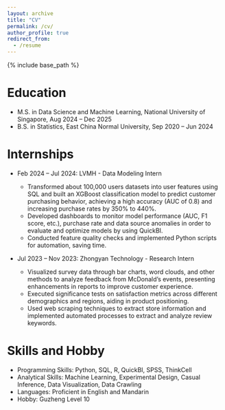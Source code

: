 ```yaml
---
layout: archive
title: "CV"
permalink: /cv/
author_profile: true
redirect_from:
  - /resume
---
```


{% include base_path %}

Education
======
* M.S. in Data Science and Machine Learning, National University of Singapore, Aug 2024 – Dec 2025
* B.S. in Statistics, East China Normal University, Sep 2020 – Jun 2024

Internships
======
* Feb 2024 – Jul 2024: LVMH - Data Modeling Intern
  * Transformed about 100,000 users datasets into user features using SQL and built an XGBoost classification model to predict customer purchasing behavior, achieving a high accuracy (AUC of 0.8) and increasing purchase rates by 350% to 440%.
  * Developed dashboards to monitor model performance (AUC, F1 score, etc.), purchase rate and data source anomalies in order to evaluate and optimize models by using QuickBI.
  * Conducted feature quality checks and implemented Python scripts for automation, saving time.

* Jul 2023 – Nov 2023: Zhongyan Technology - Research Intern
  * Visualized survey data through bar charts, word clouds, and other methods to analyze feedback from McDonald’s events, presenting enhancements in reports to improve customer experience.
  * Executed significance tests on satisfaction metrics across different demographics and regions, aiding in product
positioning.
  * Used web scraping techniques to extract store information and implemented automated processes to extract and
analyze review keywords.
  
Skills and Hobby
======
* Programming Skills: Python, SQL, R, QuickBI, SPSS, ThinkCell
* Analytical Skills: Machine Learning, Experimental Design, Casual Inference, Data Visualization, Data Crawling
* Languages: Proficient in English and Mandarin
* Hobby: Guzheng Level 10

